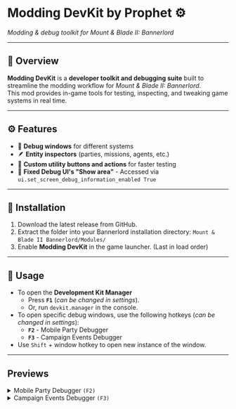 ﻿# Modding DevKit by Prophet ⚙️

*Modding & debug toolkit for Mount & Blade II: Bannerlord*

---

## 🧰 Overview

**Modding DevKit** is a **developer toolkit and debugging suite** built to streamline the modding workflow for
*Mount & Blade II: Bannerlord*.  
This mod provides in-game tools for testing, inspecting, and tweaking game systems in real
time.

---

## ⚙️ Features

- 🧩 **Debug windows** for different systems
- 🪶 **Entity inspectors** (parties, missions, agents, etc.)
- 🧰 **Custom utility buttons and actions** for faster testing
- 🔧 **Fixed Debug UI's "Show area"** - Accessed via `ui.set_screen_debug_information_enabled True`

---

## 🚀 Installation

1. Download the latest release from GitHub.
2. Extract the folder into your Bannerlord installation directory: `Mount & Blade II Bannerlord/Modules/`
3. Enable **Modding DevKit** in the game launcher. (Last in load order)

---

## 🧪 Usage

- To open the **Development Kit Manager**
  - Press **`F1`** (_can be changed in settings_).
  - Or, run `devkit.manager` in the console.
- To open specific debug windows, use the following hotkeys (_can be changed in settings_):
  - **`F2`** - Mobile Party Debugger
  - **`F3`** - Campaign Events Debugger
- Use `Shift` + window hotkey to open new instance of the window.

---

## Previews

<details>
<summary>Mobile Party Debugger <code>(F2)</code></summary>

![DevKit Debug Menu](images/mobilePartyPreview.png)

</details>

<details>
<summary>Campaign Events Debugger <code>(F3)</code></summary>

![DevKit Debug Menu](images/campaignEventsPreview.png)

</details>
